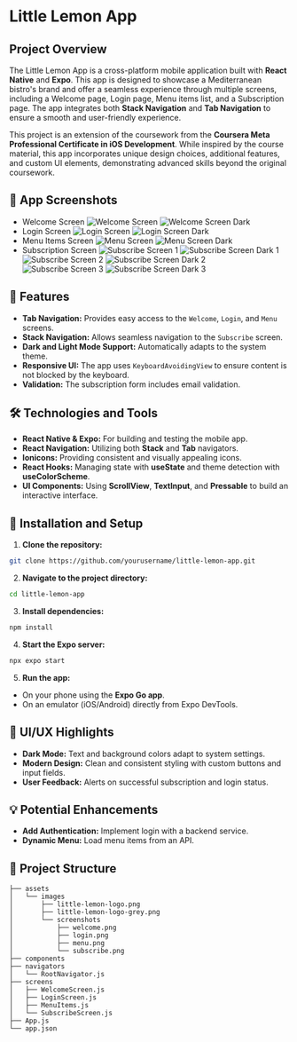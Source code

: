 # Little Lemon App

## Project Overview
The Little Lemon App is a cross-platform mobile application built with **React Native** and **Expo**. This app is designed to showcase a Mediterranean bistro's brand and offer a seamless experience through multiple screens, including a Welcome page, Login page, Menu items list, and a Subscription page. The app integrates both **Stack Navigation** and **Tab Navigation** to ensure a smooth and user-friendly experience.

This project is an extension of the coursework from the **Coursera Meta Professional Certificate in iOS Development**. While inspired by the course material, this app incorporates unique design choices, additional features, and custom UI elements, demonstrating advanced skills beyond the original coursework.

## 📱 App Screenshots
- Welcome Screen
![Welcome Screen](./assets/screenshots/welcome.png)
![Welcome Screen Dark](./assets/screenshots/welcome-dark.png)
- Login Screen
![Login Screen](./assets/screenshots/login.png)
![Login Screen Dark](./assets/screenshots/login-dark.png)
- Menu Items Screen
![Menu Screen](./assets/screenshots/menu.png)
![Menu Screen Dark](./assets/screenshots/menu-dark.png)
- Subscription Screen
![Subscribe Screen 1](./assets/screenshots/subscribe1.png)
![Subscribe Screen Dark 1](./assets/screenshots/subscribe-dark1.png)
![Subscribe Screen 2](./assets/screenshots/subscribe2.png)
![Subscribe Screen Dark 2](./assets/screenshots/subscribe-dark2.png)
![Subscribe Screen 3](./assets/screenshots/subscribe3.png)
![Subscribe Screen Dark 3](./assets/screenshots/subscribe-dark3.png)
## 🚀 Features
- **Tab Navigation:** Provides easy access to the `Welcome`, `Login`, and `Menu` screens.
- **Stack Navigation:** Allows seamless navigation to the `Subscribe` screen.
- **Dark and Light Mode Support:** Automatically adapts to the system theme.
- **Responsive UI:** The app uses `KeyboardAvoidingView` to ensure content is not blocked by the keyboard.
- **Validation:** The subscription form includes email validation.

## 🛠️ Technologies and Tools
- **React Native & Expo:** For building and testing the mobile app.
- **React Navigation:** Utilizing both **Stack** and **Tab** navigators.
- **Ionicons:** Providing consistent and visually appealing icons.
- **React Hooks:** Managing state with **useState** and theme detection with **useColorScheme**.
- **UI Components:** Using **ScrollView**, **TextInput**, and **Pressable** to build an interactive interface.

## 🔧 Installation and Setup
1. **Clone the repository:**
```bash
git clone https://github.com/yourusername/little-lemon-app.git
```
2. **Navigate to the project directory:**
```bash
cd little-lemon-app
```
3. **Install dependencies:**
```bash
npm install
```
4. **Start the Expo server:**
```bash
npx expo start
```
5. **Run the app:**
- On your phone using the **Expo Go app**.
- On an emulator (iOS/Android) directly from Expo DevTools.

## 🎨 UI/UX Highlights
- **Dark Mode:** Text and background colors adapt to system settings.
- **Modern Design:** Clean and consistent styling with custom buttons and input fields.
- **User Feedback:** Alerts on successful subscription and login status.

## 💡 Potential Enhancements
- **Add Authentication:** Implement login with a backend service.
- **Dynamic Menu:** Load menu items from an API.

## 📂 Project Structure
```
├── assets
│   └── images
│       ├── little-lemon-logo.png
│       ├── little-lemon-logo-grey.png
│       └── screenshots
│           ├── welcome.png
│           ├── login.png
│           ├── menu.png
│           └── subscribe.png
├── components
├── navigators
│   └── RootNavigator.js
├── screens
│   ├── WelcomeScreen.js
│   ├── LoginScreen.js
│   ├── MenuItems.js
│   └── SubscribeScreen.js
├── App.js
└── app.json
```

